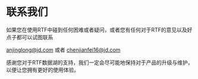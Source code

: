 联系我们
==============

如果您在使用RTF中碰到任何困难或者疑问，或者您有任何对于RTF的意见以及好点子都可以试图联系

anjinglong@jd.com 或者 chenjianfei16@jd.com


感谢您对于RTF数据湖的支持，我们一定会尽可能地保持对于产品的升级与维护，以便让您拥有更好的使用体验。
